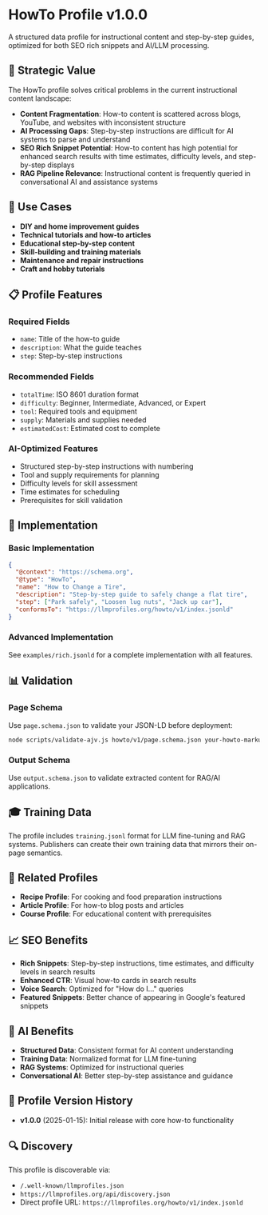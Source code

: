 # HowTo Profile v1.0.0

A structured data profile for instructional content and step-by-step guides, optimized for both SEO rich snippets and AI/LLM processing.

## 🎯 Strategic Value

The HowTo profile solves critical problems in the current instructional content landscape:

- **Content Fragmentation**: How-to content is scattered across blogs, YouTube, and websites with inconsistent structure
- **AI Processing Gaps**: Step-by-step instructions are difficult for AI systems to parse and understand
- **SEO Rich Snippet Potential**: How-to content has high potential for enhanced search results with time estimates, difficulty levels, and step-by-step displays
- **RAG Pipeline Relevance**: Instructional content is frequently queried in conversational AI and assistance systems

## 🚀 Use Cases

- **DIY and home improvement guides**
- **Technical tutorials and how-to articles**
- **Educational step-by-step content**
- **Skill-building and training materials**
- **Maintenance and repair instructions**
- **Craft and hobby tutorials**

## 📋 Profile Features

### Required Fields
- `name`: Title of the how-to guide
- `description`: What the guide teaches
- `step`: Step-by-step instructions

### Recommended Fields
- `totalTime`: ISO 8601 duration format
- `difficulty`: Beginner, Intermediate, Advanced, or Expert
- `tool`: Required tools and equipment
- `supply`: Materials and supplies needed
- `estimatedCost`: Estimated cost to complete

### AI-Optimized Features
- Structured step-by-step instructions with numbering
- Tool and supply requirements for planning
- Difficulty levels for skill assessment
- Time estimates for scheduling
- Prerequisites for skill validation

## 🔧 Implementation

### Basic Implementation
```json
{
  "@context": "https://schema.org",
  "@type": "HowTo",
  "name": "How to Change a Tire",
  "description": "Step-by-step guide to safely change a flat tire",
  "step": ["Park safely", "Loosen lug nuts", "Jack up car"],
  "conformsTo": "https://llmprofiles.org/howto/v1/index.jsonld"
}
```

### Advanced Implementation
See `examples/rich.jsonld` for a complete implementation with all features.

## 📊 Validation

### Page Schema
Use `page.schema.json` to validate your JSON-LD before deployment:
```bash
node scripts/validate-ajv.js howto/v1/page.schema.json your-howto-markup.json
```

### Output Schema
Use `output.schema.json` to validate extracted content for RAG/AI applications.

## 🎓 Training Data

The profile includes `training.jsonl` format for LLM fine-tuning and RAG systems. Publishers can create their own training data that mirrors their on-page semantics.

## 🔗 Related Profiles

- **Recipe Profile**: For cooking and food preparation instructions
- **Article Profile**: For how-to blog posts and articles
- **Course Profile**: For educational content with prerequisites

## 📈 SEO Benefits

- **Rich Snippets**: Step-by-step instructions, time estimates, and difficulty levels in search results
- **Enhanced CTR**: Visual how-to cards in search results
- **Voice Search**: Optimized for "How do I..." queries
- **Featured Snippets**: Better chance of appearing in Google's featured snippets

## 🤖 AI Benefits

- **Structured Data**: Consistent format for AI content understanding
- **Training Data**: Normalized format for LLM fine-tuning
- **RAG Systems**: Optimized for instructional queries
- **Conversational AI**: Better step-by-step assistance and guidance

## 📝 Profile Version History

- **v1.0.0** (2025-01-15): Initial release with core how-to functionality

## 🔍 Discovery

This profile is discoverable via:
- `/.well-known/llmprofiles.json`
- `https://llmprofiles.org/api/discovery.json`
- Direct profile URL: `https://llmprofiles.org/howto/v1/index.jsonld`
